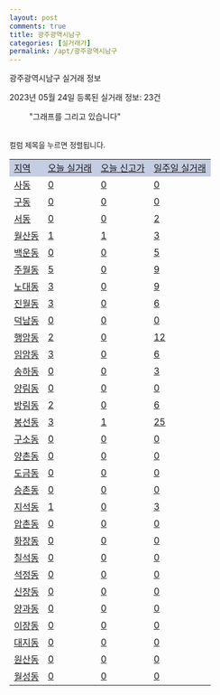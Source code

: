 ```yaml
---
layout: post
comments: true
title: 광주광역시남구
categories: [실거래가]
permalink: /apt/광주광역시남구
---
```


광주광역시남구 실거래 정보

2023년 05월 24일 등록된 실거래 정보: 23건

<!--<script async src="https://pagead2.googlesyndication.com/pagead/js/adsbygoogle.js?client=ca-pub-3485438051770037"
 crossorigin="anonymous"></script>-->

<script type="text/javascript">
  google.charts.load('current', {'packages':['corechart']});
  google.charts.setOnLoadCallback(drawChart);

  function drawChart() {
    var data = google.visualization.arrayToDataTable([['거래일', '매매', '전월세', '전매'], ['21-01', 4, 6, 0], ['21-02', 0, 1, 0], ['21-03', 0, 2, 0], ['21-04', 0, 1, 0], ['21-05', 1, 0, 0], ['21-06', 0, 1, 0], ['21-07', 1, 17, 0], ['21-08', 135, 73, 1], ['21-09', 19, 22, 0], ['21-10', 5, 2, 0], ['21-11', 11, 9, 0], ['21-12', 0, 1, 0], ['22-01', 0, 38, 1], ['22-02', 6, 8, 0], ['22-03', 6, 2, 0], ['22-04', 10, 6, 0], ['22-05', 46, 57, 1], ['22-06', 119, 205, 8], ['22-07', 95, 223, 3], ['22-08', 73, 208, 0], ['22-09', 71, 246, 1], ['22-10', 90, 221, 4], ['22-11', 83, 242, 30], ['22-12', 55, 263, 3], ['23-01', 84, 296, 0], ['23-02', 137, 385, 1], ['23-03', 138, 296, 3], ['23-04', 138, 253, 14], ['23-05', 51, 137, 1]]);

    var options = {
      title: '최근 1년간 유형별 거래량 추이',
      legend: { position: 'bottom' }
    };

    setTimeout(function() {
        var chart = new google.visualization.LineChart(document.getElementById('columnchart_material'));
        chart.draw(data, (options));
        document.getElementById('loading').style.display = 'none';
        var dayLabel = (new Date()).getDay();
        if (dayLabel < 2) {
            sorttable.innerSortFunction.apply(document.getElementById('week'), []);
            sorttable.innerSortFunction.apply(document.getElementById('week'), []);        
        }
        else {
            sorttable.innerSortFunction.apply(document.getElementById('today'), []);
            sorttable.innerSortFunction.apply(document.getElementById('today'), []);
        }
    }, 200);

  }
</script>

<div id="loading" style="z-index:20; display: block; margin-left: 35px">"그래프를 그리고 있습니다"</div>
<div id="columnchart_material" style="width: 95%; margin-left: -35px; display: block"></div>
<!--<div style="width: 95%; margin-left: -35px; display: block">
      <script async src="https://pagead2.googlesyndication.com/pagead/js/adsbygoogle.js?client=ca-pub-3485438051770037"
          crossorigin="anonymous"></script>
      <ins class="adsbygoogle"
          style="display:block"
          data-ad-format="fluid"
          data-ad-layout-key="-fb+5w+4e-db+86"
          data-ad-client="ca-pub-3485438051770037"
          data-ad-slot="1827090281"></ins>
      <script>
          (adsbygoogle = window.adsbygoogle || []).push({});
      </script>
</div>-->
<br>

<font size='small' style='font-size: small;'>컬럼 제목을 누르면 정렬됩니다.</font>
<table class="sortable">
  <tr style='background-color: rgba(114, 132, 186,0.4);'>
    <td id="region"><a href="#">지역</a></td>
    <td id="today"><a href="#">오늘 실거래</a></td>
    <td id="today_new"><a href="#">오늘 신고가</a></td>
    <td id="week"><a href="#">일주일 실거래</a></td>
  </tr>

  
  <tr class="item">
    <td><a href="광주광역시남구사동">사동</a></td>
    <td><a href="광주광역시남구사동">0</a></td>
    <td><a href="광주광역시남구사동">0</a></td>
    <td><a href="광주광역시남구사동">0</a></td>
  </tr>
    

  <tr class="item">
    <td><a href="광주광역시남구구동">구동</a></td>
    <td><a href="광주광역시남구구동">0</a></td>
    <td><a href="광주광역시남구구동">0</a></td>
    <td><a href="광주광역시남구구동">0</a></td>
  </tr>
    

  <tr class="item">
    <td><a href="광주광역시남구서동">서동</a></td>
    <td><a href="광주광역시남구서동">0</a></td>
    <td><a href="광주광역시남구서동">0</a></td>
    <td><a href="광주광역시남구서동">2</a></td>
  </tr>
    

  <tr class="item">
    <td><a href="광주광역시남구월산동">월산동</a></td>
    <td><a href="광주광역시남구월산동">1</a></td>
    <td><a href="광주광역시남구월산동">1</a></td>
    <td><a href="광주광역시남구월산동">3</a></td>
  </tr>
    

  <tr class="item">
    <td><a href="광주광역시남구백운동">백운동</a></td>
    <td><a href="광주광역시남구백운동">0</a></td>
    <td><a href="광주광역시남구백운동">0</a></td>
    <td><a href="광주광역시남구백운동">5</a></td>
  </tr>
    

  <tr class="item">
    <td><a href="광주광역시남구주월동">주월동</a></td>
    <td><a href="광주광역시남구주월동">5</a></td>
    <td><a href="광주광역시남구주월동">0</a></td>
    <td><a href="광주광역시남구주월동">9</a></td>
  </tr>
    

  <tr class="item">
    <td><a href="광주광역시남구노대동">노대동</a></td>
    <td><a href="광주광역시남구노대동">3</a></td>
    <td><a href="광주광역시남구노대동">0</a></td>
    <td><a href="광주광역시남구노대동">9</a></td>
  </tr>
    

  <tr class="item">
    <td><a href="광주광역시남구진월동">진월동</a></td>
    <td><a href="광주광역시남구진월동">3</a></td>
    <td><a href="광주광역시남구진월동">0</a></td>
    <td><a href="광주광역시남구진월동">6</a></td>
  </tr>
    

  <tr class="item">
    <td><a href="광주광역시남구덕남동">덕남동</a></td>
    <td><a href="광주광역시남구덕남동">0</a></td>
    <td><a href="광주광역시남구덕남동">0</a></td>
    <td><a href="광주광역시남구덕남동">0</a></td>
  </tr>
    

  <tr class="item">
    <td><a href="광주광역시남구행암동">행암동</a></td>
    <td><a href="광주광역시남구행암동">2</a></td>
    <td><a href="광주광역시남구행암동">0</a></td>
    <td><a href="광주광역시남구행암동">12</a></td>
  </tr>
    

  <tr class="item">
    <td><a href="광주광역시남구임암동">임암동</a></td>
    <td><a href="광주광역시남구임암동">3</a></td>
    <td><a href="광주광역시남구임암동">0</a></td>
    <td><a href="광주광역시남구임암동">6</a></td>
  </tr>
    

  <tr class="item">
    <td><a href="광주광역시남구송하동">송하동</a></td>
    <td><a href="광주광역시남구송하동">0</a></td>
    <td><a href="광주광역시남구송하동">0</a></td>
    <td><a href="광주광역시남구송하동">3</a></td>
  </tr>
    

  <tr class="item">
    <td><a href="광주광역시남구양림동">양림동</a></td>
    <td><a href="광주광역시남구양림동">0</a></td>
    <td><a href="광주광역시남구양림동">0</a></td>
    <td><a href="광주광역시남구양림동">0</a></td>
  </tr>
    

  <tr class="item">
    <td><a href="광주광역시남구방림동">방림동</a></td>
    <td><a href="광주광역시남구방림동">2</a></td>
    <td><a href="광주광역시남구방림동">0</a></td>
    <td><a href="광주광역시남구방림동">6</a></td>
  </tr>
    

  <tr class="item">
    <td><a href="광주광역시남구봉선동">봉선동</a></td>
    <td><a href="광주광역시남구봉선동">3</a></td>
    <td><a href="광주광역시남구봉선동">1</a></td>
    <td><a href="광주광역시남구봉선동">25</a></td>
  </tr>
    

  <tr class="item">
    <td><a href="광주광역시남구구소동">구소동</a></td>
    <td><a href="광주광역시남구구소동">0</a></td>
    <td><a href="광주광역시남구구소동">0</a></td>
    <td><a href="광주광역시남구구소동">0</a></td>
  </tr>
    

  <tr class="item">
    <td><a href="광주광역시남구양촌동">양촌동</a></td>
    <td><a href="광주광역시남구양촌동">0</a></td>
    <td><a href="광주광역시남구양촌동">0</a></td>
    <td><a href="광주광역시남구양촌동">0</a></td>
  </tr>
    

  <tr class="item">
    <td><a href="광주광역시남구도금동">도금동</a></td>
    <td><a href="광주광역시남구도금동">0</a></td>
    <td><a href="광주광역시남구도금동">0</a></td>
    <td><a href="광주광역시남구도금동">0</a></td>
  </tr>
    

  <tr class="item">
    <td><a href="광주광역시남구승촌동">승촌동</a></td>
    <td><a href="광주광역시남구승촌동">0</a></td>
    <td><a href="광주광역시남구승촌동">0</a></td>
    <td><a href="광주광역시남구승촌동">0</a></td>
  </tr>
    

  <tr class="item">
    <td><a href="광주광역시남구지석동">지석동</a></td>
    <td><a href="광주광역시남구지석동">1</a></td>
    <td><a href="광주광역시남구지석동">0</a></td>
    <td><a href="광주광역시남구지석동">3</a></td>
  </tr>
    

  <tr class="item">
    <td><a href="광주광역시남구압촌동">압촌동</a></td>
    <td><a href="광주광역시남구압촌동">0</a></td>
    <td><a href="광주광역시남구압촌동">0</a></td>
    <td><a href="광주광역시남구압촌동">0</a></td>
  </tr>
    

  <tr class="item">
    <td><a href="광주광역시남구화장동">화장동</a></td>
    <td><a href="광주광역시남구화장동">0</a></td>
    <td><a href="광주광역시남구화장동">0</a></td>
    <td><a href="광주광역시남구화장동">0</a></td>
  </tr>
    

  <tr class="item">
    <td><a href="광주광역시남구칠석동">칠석동</a></td>
    <td><a href="광주광역시남구칠석동">0</a></td>
    <td><a href="광주광역시남구칠석동">0</a></td>
    <td><a href="광주광역시남구칠석동">0</a></td>
  </tr>
    

  <tr class="item">
    <td><a href="광주광역시남구석정동">석정동</a></td>
    <td><a href="광주광역시남구석정동">0</a></td>
    <td><a href="광주광역시남구석정동">0</a></td>
    <td><a href="광주광역시남구석정동">0</a></td>
  </tr>
    

  <tr class="item">
    <td><a href="광주광역시남구신장동">신장동</a></td>
    <td><a href="광주광역시남구신장동">0</a></td>
    <td><a href="광주광역시남구신장동">0</a></td>
    <td><a href="광주광역시남구신장동">0</a></td>
  </tr>
    

  <tr class="item">
    <td><a href="광주광역시남구양과동">양과동</a></td>
    <td><a href="광주광역시남구양과동">0</a></td>
    <td><a href="광주광역시남구양과동">0</a></td>
    <td><a href="광주광역시남구양과동">0</a></td>
  </tr>
    

  <tr class="item">
    <td><a href="광주광역시남구이장동">이장동</a></td>
    <td><a href="광주광역시남구이장동">0</a></td>
    <td><a href="광주광역시남구이장동">0</a></td>
    <td><a href="광주광역시남구이장동">0</a></td>
  </tr>
    

  <tr class="item">
    <td><a href="광주광역시남구대지동">대지동</a></td>
    <td><a href="광주광역시남구대지동">0</a></td>
    <td><a href="광주광역시남구대지동">0</a></td>
    <td><a href="광주광역시남구대지동">0</a></td>
  </tr>
    

  <tr class="item">
    <td><a href="광주광역시남구원산동">원산동</a></td>
    <td><a href="광주광역시남구원산동">0</a></td>
    <td><a href="광주광역시남구원산동">0</a></td>
    <td><a href="광주광역시남구원산동">0</a></td>
  </tr>
    

  <tr class="item">
    <td><a href="광주광역시남구월성동">월성동</a></td>
    <td><a href="광주광역시남구월성동">0</a></td>
    <td><a href="광주광역시남구월성동">0</a></td>
    <td><a href="광주광역시남구월성동">0</a></td>
  </tr>
    


</table>


    